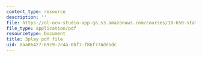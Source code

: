 ```yaml
---
content_type: resource
description: ''
file: https://ol-ocw-studio-app-qa.s3.amazonaws.com/courses/18-650-statistics-for-applications-fall-2016/8aa0642769c92c4a0bf7f86f774dd5dc_a1ZCeFpeW0o.pdf
file_type: application/pdf
resourcetype: Document
title: 3play pdf file
uid: 8aa06427-69c9-2c4a-0bf7-f86f774dd5dc
---
```

